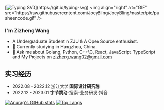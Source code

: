 [![Typing SVG](https://readme-typing-svg.demolab.com?font=Fira+Code&pause=1000&color=000000&width=435&lines=%3E%3E+Hello+World!)](https://git.io/typing-svg)
<img align="right" alt="GIF" src="https://raw.githubusercontent.com/JoeyBling/JoeyBling/master/pic/pusheencode.gif" />

### I'm Zizheng Wang

- A Undergraduate Student in ZJU & A Open Source enthusiast.
- 🌱 Currently studying in Hangzhou, China.
- 💬 Ask me about Golang, Python, C++\C, React, JavaScript, TypeScript and My Projects on [zizheng.wang02@gmail.com](mailto:zizheng.wang02@gmail.com)

## 实习经历
- 2022.08 - 2022.12 浙江大学 **国际设计研究院**
- 2022.12 - 2023.01 **字节跳动**-搜索-业务研发-抖音

[![Anurag's GitHub stats](https://github-readme-stats.vercel.app/api?username=zizheng02)](https://github.com/anuraghazra/github-readme-stats)    [![Top Langs](https://github-readme-stats.vercel.app/api/top-langs/?username=zizheng02&layout=compact&)](https://github.com/anuraghazra/github-readme-stats)<br/>


